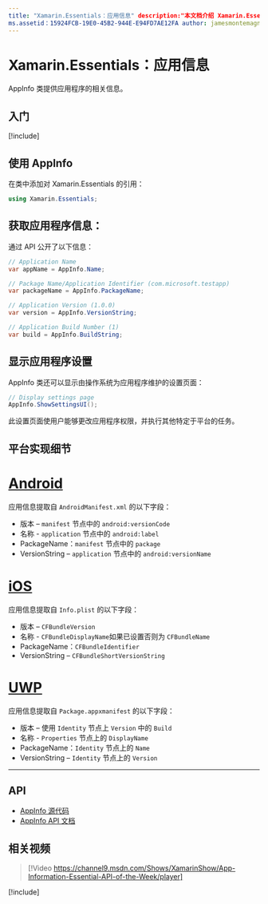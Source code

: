 ```yaml
---
title: "Xamarin.Essentials：应用信息" description:"本文档介绍 Xamarin.Essentials 中的 AppInfo 类，此类提供应用程序的相关信息。 例如，它会公开应用名称和版本。"
ms.assetid：15924FCB-19E0-45B2-944E-E94FD7AE12FA author: jamesmontemagno ms.author: jamont ms.date:2019 年 1 月 29 日 ms.custom: video no-loc: [Xamarin.Forms, Xamarin.Essentials]
---
```


# <a name="xamarinessentials-app-information"></a>Xamarin.Essentials：应用信息

AppInfo 类提供应用程序的相关信息。

## <a name="get-started"></a>入门

[!include[](~/essentials/includes/get-started.md)]

## <a name="using-appinfo"></a>使用 AppInfo

在类中添加对 Xamarin.Essentials 的引用：

```csharp
using Xamarin.Essentials;
```

## <a name="obtaining-application-information"></a>获取应用程序信息：

通过 API 公开了以下信息：

```csharp
// Application Name
var appName = AppInfo.Name;

// Package Name/Application Identifier (com.microsoft.testapp)
var packageName = AppInfo.PackageName;

// Application Version (1.0.0)
var version = AppInfo.VersionString;

// Application Build Number (1)
var build = AppInfo.BuildString;
```

## <a name="displaying-application-settings"></a>显示应用程序设置

AppInfo 类还可以显示由操作系统为应用程序维护的设置页面：

```csharp
// Display settings page
AppInfo.ShowSettingsUI();
```

此设置页面使用户能够更改应用程序权限，并执行其他特定于平台的任务。

## <a name="platform-implementation-specifics"></a>平台实现细节

# <a name="android"></a>[Android](#tab/android)

应用信息提取自 `AndroidManifest.xml` 的以下字段：

- 版本 – `manifest` 节点中的 `android:versionCode`
- 名称 - `application` 节点中的 `android:label`
- PackageName：`manifest` 节点中的 `package`
- VersionString – `application` 节点中的 `android:versionName`

# <a name="ios"></a>[iOS](#tab/ios)

应用信息提取自 `Info.plist` 的以下字段：

- 版本 – `CFBundleVersion`
- 名称 - `CFBundleDisplayName`如果已设置否则为 `CFBundleName`
- PackageName：`CFBundleIdentifier`
- VersionString – `CFBundleShortVersionString`

# <a name="uwp"></a>[UWP](#tab/uwp)

应用信息提取自 `Package.appxmanifest` 的以下字段：

- 版本 – 使用 `Identity` 节点上 `Version` 中的 `Build`
- 名称 - `Properties` 节点上的 `DisplayName`
- PackageName：`Identity` 节点上的 `Name`
- VersionString – `Identity` 节点上的 `Version`

--------------

## <a name="api"></a>API

- [AppInfo 源代码](https://github.com/xamarin/Essentials/tree/master/Xamarin.Essentials/AppInfo)
- [AppInfo API 文档](xref:Xamarin.Essentials.AppInfo)

## <a name="related-video"></a>相关视频

> [!Video https://channel9.msdn.com/Shows/XamarinShow/App-Information-Essential-API-of-the-Week/player]

[!include[](~/essentials/includes/xamarin-show-essentials.md)]
